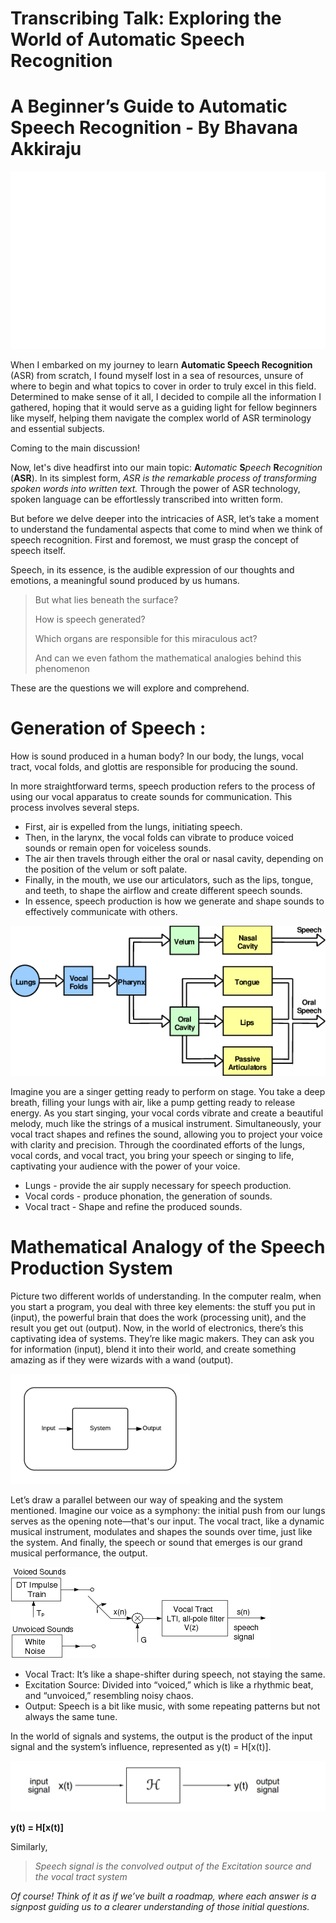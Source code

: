 # Transcribing Talk: Exploring the World of Automatic Speech Recognition

# A Beginner’s Guide to Automatic Speech Recognition - By Bhavana Akkiraju
![](https://github.com/akkirajubhavana/akkirajubhavana.github.io/blob/master/assets/img/1.gif)


When I embarked on my journey to learn **Automatic Speech Recognition** (ASR) from scratch, I found myself lost in a sea of resources, unsure of where to begin and what topics to cover in order to truly excel in this field. Determined to make sense of it all, I decided to compile all the information I gathered, hoping that it would serve as a guiding light for fellow beginners like myself, helping them navigate the complex world of ASR terminology and essential subjects.

Coming to the main discussion!

Now, let's dive headfirst into our main topic: **A***utomatic* **S***peech* **R***ecognition* (**ASR**). In its simplest form, *ASR is the remarkable process of transforming spoken words into written text.* Through the power of ASR technology, spoken language can be effortlessly transcribed into written form.

But before we delve deeper into the intricacies of ASR, let’s take a moment to understand the fundamental aspects that come to mind when we think of speech recognition. First and foremost, we must grasp the concept of speech itself.

Speech, in its essence, is the audible expression of our thoughts and emotions, a meaningful sound produced by us humans.

> But what lies beneath the surface?
>
> How is speech generated?
>
> Which organs are responsible for this miraculous act?
>
> And can we even fathom the mathematical analogies behind this phenomenon

These are the questions we will explore and comprehend.

# **Generation of Speech :**

How is sound produced in a human body? In our body, the lungs, vocal tract, vocal folds, and glottis are responsible for producing the sound.

In more straightforward terms, speech production refers to the process of using our vocal apparatus to create sounds for communication. This process involves several steps.

* First, air is expelled from the lungs, initiating speech.
* Then, in the larynx, the vocal folds can vibrate to produce voiced sounds or remain open for voiceless sounds.
* The air then travels through either the oral or nasal cavity, depending on the position of the velum or soft palate.
* Finally, in the mouth, we use our articulators, such as the lips, tongue, and teeth, to shape the airflow and create different speech sounds.
* In essence, speech production is how we generate and shape sounds to effectively communicate with others.

![](https://github.com/akkirajubhavana/akkirajubhavana.github.io/blob/master/assets/img/2.png)

Imagine you are a singer getting ready to perform on stage. You take a deep breath, filling your lungs with air, like a pump getting ready to release energy. As you start singing, your vocal cords vibrate and create a beautiful melody, much like the strings of a musical instrument. Simultaneously, your vocal tract shapes and refines the sound, allowing you to project your voice with clarity and precision. Through the coordinated efforts of the lungs, vocal cords, and vocal tract, you bring your speech or singing to life, captivating your audience with the power of your voice.

* Lungs - provide the air supply necessary for speech production.
* Vocal cords - produce phonation, the generation of sounds.
* Vocal tract - Shape and refine the produced sounds.

# **Mathematical Analogy of the Speech Production System**

Picture two different worlds of understanding. In the computer realm, when you start a program, you deal with three key elements: the stuff you put in (input), the powerful brain that does the work (processing unit), and the result you get out (output). Now, in the world of electronics, there’s this captivating idea of systems. They’re like magic makers. They can ask you for information (input), blend it into their world, and create something amazing as if they were wizards with a wand (output).

![](https://github.com/akkirajubhavana/akkirajubhavana.github.io/blob/master/assets/img/3.png)


Let’s draw a parallel between our way of speaking and the system mentioned. Imagine our voice as a symphony: the initial push from our lungs serves as the opening note—that's our input. The vocal tract, like a dynamic musical instrument, modulates and shapes the sounds over time, just like the system. And finally, the speech or sound that emerges is our grand musical performance, the output.

  ![](https://github.com/akkirajubhavana/akkirajubhavana.github.io/blob/master/assets/img/4.png)
  

* Vocal Tract: It’s like a shape-shifter during speech, not staying the same.
* Excitation Source: Divided into “voiced,” which is like a rhythmic beat, and “unvoiced,” resembling noisy chaos.
* Output: Speech is a bit like music, with some repeating patterns but not always the same tune.

In the world of signals and systems, the output is the product of the input signal and the system’s influence, represented as y(t) = H[x(t)].

![](https://github.com/akkirajubhavana/akkirajubhavana.github.io/blob/master/assets/img/5.png)

**y(t) = H[x(t)]**

Similarly,

> *Speech signal is the convolved output of the Excitation source and the vocal tract system*

*Of course! Think of it as if we’ve built a roadmap, where each answer is a signpost guiding us to a clearer understanding of those initial questions.*
